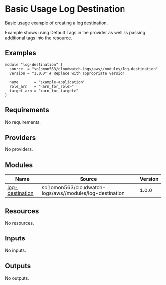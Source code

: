 # Basic Usage Log Destination

Basic usage example of creating a log destination.

Example shows using Default Tags in the provider as well as passing additional tags into the resource.
<!-- BEGINNING OF PRE-COMMIT-TERRAFORM DOCS HOOK -->


## Examples

```hcl
module "log-destination" {
  source  = "so1omon563/cloudwatch-logs/aws//modules/log-destination"
  version = "1.0.0" # Replace with appropriate version

  name       = "example-application"
  role_arn   = "<arn_for_role>"
  target_arn = "<arn_for_target>"
}
```

## Requirements

No requirements.

## Providers

No providers.

## Modules

| Name | Source | Version |
|------|--------|---------|
| <a name="module_log-destination"></a> [log-destination](#module\_log-destination) | so1omon563/cloudwatch-logs/aws//modules/log-destination | 1.0.0 |

## Resources

No resources.

## Inputs

No inputs.

## Outputs

No outputs.


<!-- END OF PRE-COMMIT-TERRAFORM DOCS HOOK -->
